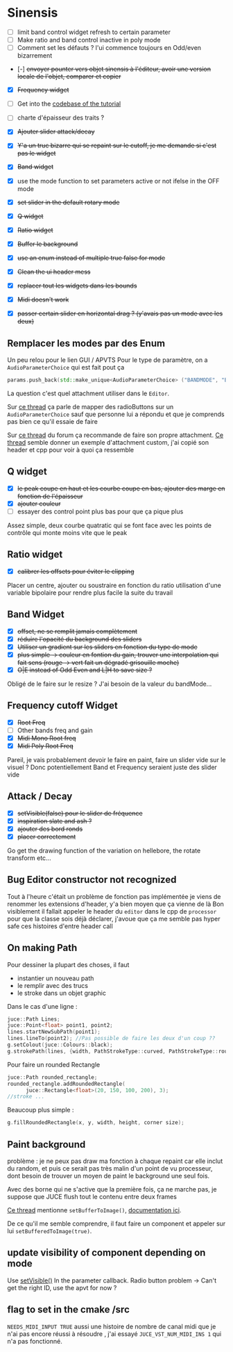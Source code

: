 # Sinensis

-   [ ] limit band control widget refresh to certain parameter
-   [ ] Make ratio and band control inactive in poly mode
-   [ ] Comment set les défauts ? l'ui commence toujours en Odd/even bizarrement
-   [-] ~~envoyer pounter vers objet sinensis à l'éditeur, avoir une version locale de l'objet, comparer et copier~~

-   [x] ~~Frequency widget~~
-   [ ] Get into the [codebase of the tutorial](https://github.com/matkatmusic/SimpleEQ/tree/master/Source)
-   [ ] charte d'épaisseur des traits ?

-   [x] ~~Ajouter slider attack/decay~~
-   [x] ~~Y'a un truc bizarre qui se repaint sur le cutoff, je me demande si c'est pas le widget~~
-   [x] ~~Band widget~~
-   [x] use the mode function to set parameters active or not ifelse in the OFF mode
-   [x] ~~set slider in the default rotary mode~~
-   [x] ~~Q widget~~
-   [x] ~~Ratio widget~~
-   [x] ~~Buffer le background~~
-   [x] ~~use an enum instead of multiple true false for mode~~
-   [x] ~~Clean the ui header mess~~
-   [x] ~~replacer tout les widgets dans les bounds~~
-   [x] ~~Midi doesn't work~~
-   [x] ~~passer certain slider en horizontal drag ? (y'avais pas un mode avec les deux)~~

## Remplacer les modes par des Enum

Un peu relou pour le lien GUI / APVTS
Pour le type de paramètre, on a `AudioParameterChoice` qui est fait pout ça

```cpp
params.push_back(std::make_unique<AudioParameterChoice> ("BANDMODE", "Band Mode", StringArray { "Low / High", "Odd / Even", "Peak" }, 0));
```

La question c'est quel attachment utiliser dans le `Editor`.

Sur [ce thread](https://forum.juce.com/t/mapping-a-audioparameterchoice-to-a-radio-button-group-sensecheck/18760) ça parle de mapper des radioButtons sur un `AudioParameterChoice` sauf que personne lui a répondu et que je comprends pas bien ce qu'il essaie de faire

Sur [ce thread](https://forum.juce.com/t/combobox-and-audioparameterchoice/31332) du forum ça recommande de faire son propre attachment.
[Ce thread](https://forum.juce.com/t/how-to-implement-radio-buttons-with-parameterattachment-right/44747/3) semble donner un exemple d'attachment custom, j'ai copié son header et cpp pour voir à quoi ça ressemble

## Q widget

-   [x] ~~le peak coupe en haut et les courbe coupe en bas, ajouter des marge en fonction de l'épaisseur~~
-   [x] ~~ajouter couleur~~
-   [ ] essayer des control point plus bas pour que ça pique plus

Assez simple, deux courbe quatratic qui se font face avec les points de contrôle qui monte moins vite que le peak

## Ratio widget

-   [x] ~~calibrer les offsets pour éviter le clipping~~

Placer un centre, ajouter ou soustraire en fonction du ratio
utilisation d'une variable bipolaire pour rendre plus facile la suite du travail

## Band Widget

-   [x] ~~offset, ne se remplit jamais complètement~~
-   [x] ~~réduire l'opacité du background des sliders~~
-   [x] ~~Utiliser un gradient sur les sliders en fonction du type de mode~~
-   [x] ~~plus simple -> couleur en fontion du gain, trouver une interpolation qui fait sens (rouge -> vert fait un dégradé grisouille moche)~~
-   [x] ~~O|E instead of Odd Even and L|H to save size ?~~

Obligé de le faire sur le resize ? J'ai besoin de la valeur du bandMode...

## Frequency cutoff Widget

-   [x] ~~Root Freq~~
-   [ ] Other bands freq and gain
-   [x] ~~Midi Mono Root freq~~
-   [x] ~~Midi Poly Root Freq~~

Pareil, je vais probablement devoir le faire en paint, faire un slider vide sur le visuel ?
Donc potentiellement Band et Frequency seraient juste des slider vide

## Attack / Decay

-   [x] ~~setVisible(false) pour le slider de fréquence~~
-   [x] ~~inspiration slate and ash ?~~
-   [x] ~~ajouter des bord ronds~~
-   [x] ~~placer correctement~~

Go get the drawing function of the variation on hellebore, the rotate transform etc...

## Bug Editor constructor not recognized

Tout à l'heure c'était un problème de fonction pas implémentée
je viens de renommer les extensions d'header, y'a bien moyen que ça vienne de là
Bon visiblement il fallait appeler le header du `editor` dans le cpp de `processor` pour que la classe sois déjà déclarer, j'avoue que ça me semble pas hyper safe ces histoires d'entre header call

## On making Path

Pour dessiner la plupart des choses, il faut

-   instantier un nouveau path
-   le remplir avec des trucs
-   le stroke dans un objet graphic

Dans le cas d'une ligne :

```cpp
juce::Path Lines;
juce::Point<float> point1, point2;
lines.startNewSubPath(point1);
lines.lineTo(point2); //Pas possible de faire les deux d'un coup ??
g.setColout(juce::Colours::black);
g.strokePath(lines, {width, PathStrokeType::curved, PathStrokeType::rounded});
```

Pour faire un rounded Rectangle

```cpp
juce::Path rounded_rectangle;
rounded_rectangle.addRoundedRectangle(
      juce::Rectangle<float>(20, 150, 100, 200), 3);
//stroke ...
```

Beaucoup plus simple :

```cpp
g.fillRoundedRectangle(x, y, width, height, corner size);
```

## Paint background

problème : je ne peux pas draw ma fonction à chaque repaint car elle inclut du random, et puis ce serait pas très malin d'un point de vu processeur, dont besoin de trouver un moyen de paint le background une seul fois.

Avec des borne qui ne s'active que la première fois, ça ne marche pas, je suppose que JUCE flush tout le contenu entre deux frames

[Ce thread](https://forum.juce.com/t/ive-asked-this-before-but-nobody-seemed-to-know-the-answer-i-have-a-component-that-draws-a-vertical-line-playhead-but-it-calls-repaint-on-the-parent-i-just-want-to-draw-the-line/31913/2) mentionne `setBufferToImage()`, [documentation ici](https://docs.juce.com/develop/classComponent.html#af19bbc2186e3297ddd55c328e46c014b).

De ce qu'il me semble comprendre, il faut faire un component et appeler sur lui `setBufferedToImage(true)`.

## update visibility of component depending on mode

Use [setVisible()](https://docs.juce.com/develop/classComponent.html#ac8483af6fe4dc3254e7176df0d8e9f7a)
In the parameter callback.
Radio button problem -> Can't get the right ID, use the apvt for now ?

## flag to set in the cmake /src

`NEEDS_MIDI_INPUT TRUE` aussi une histoire de nombre de canal midi que je n'ai pas encore réussi à résoudre , j'ai essayé `JUCE_VST_NUM_MIDI_INS 1` qui n'a pas fonctionné.
